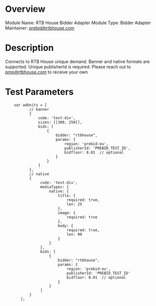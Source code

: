 # Overview

Module Name: RTB House Bidder Adapter
Module Type: Bidder Adapter
Maintainer: prebid@rtbhouse.com

# Description

Connects to RTB House unique demand.
Banner and native formats are supported.
Unique publisherId is required. 
Please reach out to pmp@rtbhouse.com to receive your own

# Test Parameters
```
    var adUnits = [
           // banner
           {
               code: 'test-div',
               sizes: [[300, 250]],
               bids: [
                   {
                       bidder: "rtbhouse",
                       params: {
                           region: 'prebid-eu',
                           publisherId: 'PREBID_TEST_ID',
                           bidfloor: 0.01  // optional
                       }
                   }
               ]
           },
           // native
           {
                code: 'test-div',
                mediaTypes: {
                    native: {
                        title: {
                            required: true,
                            len: 25
                        },
                        image: {
                            required: true
                        },
                        body: {
                            required: true,
                            len: 90
                        }
                    }
                },
                bids: [
                    {
                        bidder: "rtbhouse",
                        params: {
                            region: 'prebid-eu',
                            publisherId: 'PREBID_TEST_ID'
                            bidfloor: 0.01  // optional
                        }
                    }
                ]
           }
       ];
```
